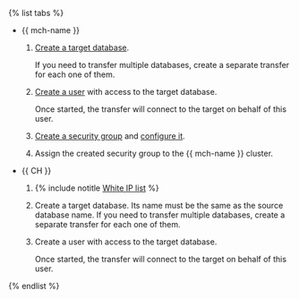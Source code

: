 {% list tabs %}

- {{ mch-name }}

   1. [Create a target database](../../../../managed-clickhouse/operations/databases.md#add-db).

      If you need to transfer multiple databases, create a separate transfer for each one of them.

   1. [Create a user](../../../../managed-clickhouse/operations/cluster-users.md#adduser) with access to the target database.

      Once started, the transfer will connect to the target on behalf of this user.

   1. [Create a security group](../../../../vpc/operations/security-group-create.md) and [configure it](../../../../managed-clickhouse/operations/connect.md#configuring-security-groups).

   1. Assign the created security group to the {{ mch-name }} cluster.

- {{ CH }}

   1. {% include notitle [White IP list](../../configure-white-ip.md) %}

   1. Create a target database. Its name must be the same as the source database name. If you need to transfer multiple databases, create a separate transfer for each one of them.

   1. Create a user with access to the target database.

      Once started, the transfer will connect to the target on behalf of this user.

{% endlist %}